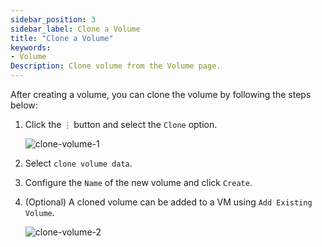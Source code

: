 ```yaml
---
sidebar_position: 3
sidebar_label: Clone a Volume
title: "Clone a Volume"
keywords:
- Volume
Description: Clone volume from the Volume page.
---
```


<head>
  <link rel="canonical" href="https://docs.harvesterhci.io/v1.1/volume/clone-volume"/>
</head>

After creating a volume, you can clone the volume by following the steps below:

1. Click the `⋮` button and select the `Clone` option.

    ![clone-volume-1](/img/v1.1/volume/clone-volume-1.png)

1. Select `clone volume data`.
1. Configure the `Name` of the new volume and click `Create`.
1. (Optional) A cloned volume can be added to a VM using `Add Existing Volume`.

    ![clone-volume-2](/img/v1.1/volume/clone-volume-2.png)
